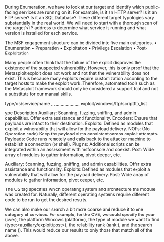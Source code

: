 During Enumeration, we have to look at our target and identify which public-facing services are running on it. For example, is it an HTTP server? Is it an FTP server? Is it an SQL Database? These different target typologies vary substantially in the real world. We will need to start with a thorough scan of the target's IP address to determine what service is running and what version is installed for each service.

The MSF engagement structure can be divided into five main categories.
•	Enumeration
•	Preparation
•	Exploitation
•	Privilege Escalation
•	Post-Exploitation

Many people often think that the failure of the exploit disproves the existence of the suspected vulnerability. However, this is only proof that the Metasploit exploit does not work and not that the vulnerability does not exist. This is because many exploits require customization according to the target hosts to make the exploit work. Therefore, automated tools such as the Metasploit framework should only be considered a support tool and not a substitute for our manual skills.

type/os/service/name
,,,,,,,,,,,,,,,,,,,,,,,
exploit/windows/ftp/scriptftp_list

ype	Description
Auxiliary:	Scanning, fuzzing, sniffing, and admin capabilities. Offer extra assistance and functionality.
Encoders:	Ensure that payloads are intact to their destination.
Exploits:	Defined as modules that exploit a vulnerability that will allow for the payload delivery.
NOPs:	(No Operation code) Keep the payload sizes consistent across exploit attempts.
Payloads:	Code runs remotely and calls back to the attacker machine to establish a connection (or shell).
Plugins:	Additional scripts can be integrated within an assessment with msfconsole and coexist.
Post:	Wide array of modules to gather information, pivot deeper, etc.

Auxiliary:	Scanning, fuzzing, sniffing, and admin capabilities. Offer extra assistance and functionality.
Exploits:	Defined as modules that exploit a vulnerability that will allow for the payload delivery.
Post:	Wide array of modules to gather information, pivot deeper, etc.

The OS tag specifies which operating system and architecture the module was created for. Naturally, different operating systems require different code to be run to get the desired results.

We can also make our search a bit more coarse and reduce it to one category of services. For example, for the CVE, we could specify the year (cve:<year>), the platform Windows (platform:<os>), the type of module we want to find (type:<auxiliary/exploit/post>), the reliability rank (rank:<rank>), and the search name (<pattern>). This would reduce our results to only those that match all of the above.


